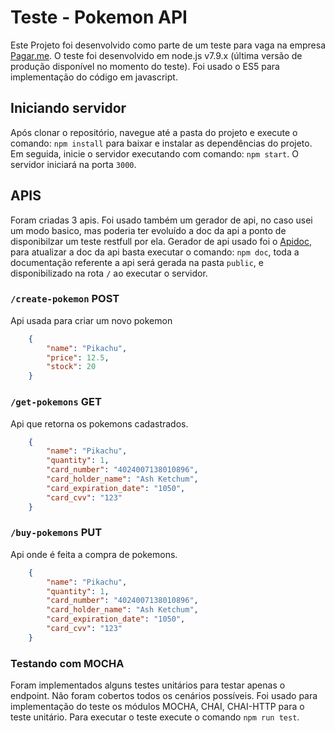 # Teste - Pokemon API

Este Projeto foi desenvolvido como parte de um teste para vaga na empresa [Pagar.me](https://pagar.me/).
O teste foi desenvolvido em node.js v7.9.x (última versão de produção disponível no momento do teste).
Foi usado o ES5 para implementação do código em javascript.
 
## Iniciando servidor
Após clonar o repositório, navegue até a pasta do projeto e execute o comando: ` npm install ` para baixar e instalar as dependências do projeto.
Em seguida, inicie o servidor executando com comando: `npm start`.  O servidor iniciará na porta `3000`.


## APIS
Foram criadas 3 apis.
Foi usado também um gerador de api, no caso usei um modo basico, mas poderia ter evoluído a doc da api a ponto de disponibilzar um teste restfull por ela.
Gerador de api usado foi o [Apidoc](http://apidocjs.com/), para atualizar a doc da api basta executar o comando: ` npm doc `, 
toda a documentação referente a api será gerada na pasta ` public `, e disponibilizado na rota `/` ao executar o servidor.

###	`/create-pokemon` POST 
Api usada para criar um novo pokemon
```json
    {
        "name": "Pikachu",
        "price": 12.5,
        "stock": 20
    }
```
### `/get-pokemons` GET 
Api que retorna os pokemons cadastrados.

```json
    {
        "name": "Pikachu",
        "quantity": 1,
        "card_number": "4024007138010896",
        "card_holder_name": "Ash Ketchum",
        "card_expiration_date": "1050",
        "card_cvv": "123"
    }
```

### `/buy-pokemons` PUT 
Api onde é feita a compra de pokemons.

```json
    {
        "name": "Pikachu",
        "quantity": 1,
        "card_number": "4024007138010896",
        "card_holder_name": "Ash Ketchum",
        "card_expiration_date": "1050",
        "card_cvv": "123"
    }
```

### Testando com MOCHA
Foram implementados alguns testes unitários para testar apenas o endpoint. Não foram cobertos todos os cenários possíveis.
Foi usado para implementação do teste os módulos MOCHA, CHAI, CHAI-HTTP para o teste unitário.
Para executar o teste execute o comando `npm run test`.
